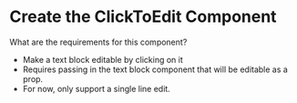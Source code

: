 # Create the ClickToEdit Component
What are the requirements for this component?
- Make a text block editable by clicking on it
- Requires passing in the text block component that will be editable as a prop.
- For now, only support a single line edit.



